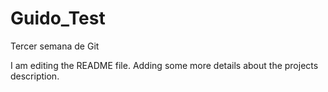 # Guido_Test
Tercer semana de Git

I am editing the README file. Adding some more details about the projects description.
